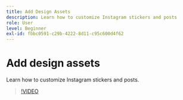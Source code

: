 ```yaml
---
title: Add Design Assets
description: Learn how to customize Instagram stickers and posts
role: User
level: Beginner
exl-id: fbbc0591-c29b-4222-8d11-c95c600d4f62
---
```

# Add design assets 

Learn how to customize Instagram stickers and posts.

>[!VIDEO](https://video.tv.adobe.com/v/3420226?quality=12&learn=on&hidetitle=true)
